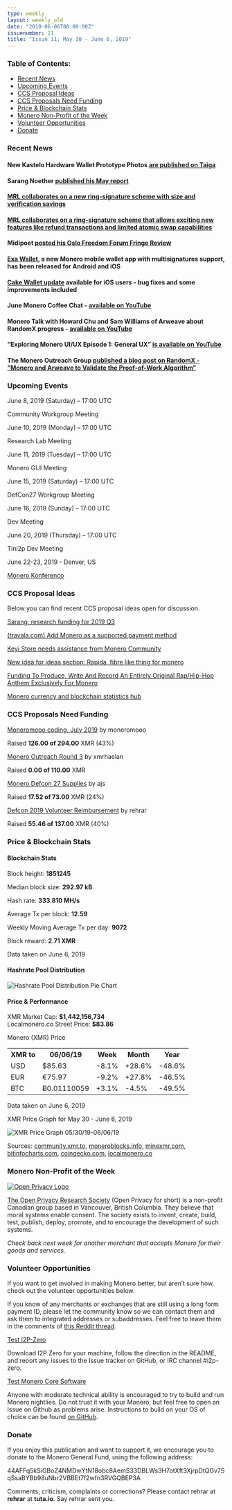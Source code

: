 ```yaml
---
type: weekly
layout: weekly_old
date: "2019-06-06T00:00:00Z"
issuenumber: 11
title: "Issue 11; May 30 - June 6, 2019"
---
```


<h3>Table of Contents:</h3>
<ul class="contents">
    <li><a href="#news">Recent News</a></li>
    <li><a href="#events">Upcoming Events</a></li>
    <li><a href="#ideas">CCS Proposal Ideas</a></li>
    <li><a href="#proposals">CCS Proposals Need Funding</a></li>
    <li><a href="#stats">Price & Blockchain Stats</a></li>
    <li><a href="#merchant">Monero Non-Profit of the Week</a></li>
    <li><a href="#volunteer">Volunteer Opportunities</a></li>
    <li><a href="#donate">Donate</a></li>
</ul>

<h3 id="news">Recent News</h3>

<div class="newsbyte">
    <h4>New Kastelo Hardware Wallet Prototype Photos <a href="https://taiga.getmonero.org/project/michael-rfc-hwallet-1-implementation/" target="_blank">are published on Taiga</a>
    </h4>
</div>

<div class="newsbyte">
    <h4>Sarang Noether <a href="https://repo.getmonero.org/monero-project/ccs-proposals/merge_requests/34#note_6373" target="_blank">published his May report</a>
    </h4>
</div>

<div class="newsbyte">
    <h4><a href="https://www.reddit.com/r/Monero/comments/bwo7ak/compact_linkable_ring_signatures_and_applications/" target="_blank">MRL collaborates on a new ring-signature scheme with size and verification savings</a>
    </h4>
</div>

<div class="newsbyte">
    <h4>
    <a href="https://www.reddit.com/r/Monero/comments/bvz97k/dlsag_noninteractive_refund_transactions_for/" target="_blank">MRL collaborates on a ring-signature scheme that allows exciting new features like refund transactions and limited atomic swap capabilities</a>
    </h4>
</div>

<div class="newsbyte">
    <h4>Midipoet <a href="https://www.reddit.com/r/Monero/comments/bvoarg/oslo_freedom_forum_fringe_review_midipoet/" target="_blank">posted his Oslo Freedom Forum Fringe Review</a></h4>
</div>

<div class="newsbyte">
    <h4><a href="https://www.reddit.com/r/Monero/comments/bwase5/release_of_exa_wallet_mobile_wallet_with/" target="_blank">Exa Wallet</a>, a new Monero mobile wallet app with multisignatures support, has been released for Android and iOS</h4>
</div>

<div class="newsbyte">
    <h4><a href="https://www.reddit.com/r/Monero/comments/bwwkqf/update_cake_wallet_3115_fix_bugs_and_made_some/" target="_blank">Cake Wallet update</a> available for iOS users - bug fixes and some improvements included</h4>
</div>

<div class="newsbyte">
    <h4>June Monero Coffee Chat - <a href="https://youtu.be/TEWloLhVHWQ" target="_blank">available on YouTube</a></h4>
</div>

<div class="newsbyte">
    <h4>Monero Talk with Howard Chu and Sam Williams of Arweave about RandomX progress - <a href="https://youtu.be/ICPqlu5WQyk" target="_blank">available on YouTube</a></h4>
</div>

<div class="newsbyte">
    <h4>“Exploring Monero UI/UX Episode 1: General UX” <a href="https://youtu.be/ODNu0QA8bTM" target="_blank">is available on YouTube</a></h4>
</div>

<div class="newsbyte">
    <h4>The Monero Outreach Group <a href="https://www.monerooutreach.org/stories/RandomX.php" target="_blank">published a blog post on RandomX - “Monero and Arweave to Validate the Proof-of-Work Algorithm”</a></h4>
</div>

<h3 id="events">Upcoming Events</h3>

<div class="event">
    <p class="date" markdown="1">June 8, 2019 (Saturday) – 17:00 UTC</p>
    <p markdown="1">Community Workgroup Meeting</p>
</div>

<div class="event">
    <p class="date" markdown="1">June 10, 2019 (Monday) – 17:00 UTC</p>
    <p markdown="1">Research Lab Meeting</p>
</div>

<div class="event">
    <p class="date" markdown="1">June 11, 2019 (Tuesday) – 17:00 UTC</p>
    <p markdown="1">Monero GUI Meeting</p>
</div>

<div class="event">
    <p class="date">June 15, 2019 (Saturday) – 17:00 UTC</p>
    <p>DefCon27 Workgroup Meeting</p>
</div>

<div class="event">
    <p class="date" markdown="1">June 16, 2019 (Sunday) – 17:00 UTC</p>
    <p markdown="1">Dev Meeting</p>
</div>

<div class="event">
    <p class="date" markdown="1">June 20, 2019 (Thursday) – 17:00 UTC</p>
    <p markdown="1">Tini2p Dev Meeting</p>
</div>

<div class="event">
    <p class="date" markdown="1">June 22-23, 2019 - Denver, US</p>
    <p markdown="1"><a href="http://monerokon.com/" target="_blank">Monero Konferenco</a></p>
</div>

<h3 id="ideas">CCS Proposal Ideas</h3>

<p>Below you can find recent CCS proposal ideas open for discussion.</p>

<div class="proposal">
<p><a href="https://repo.getmonero.org/monero-project/ccs-proposals/merge_requests/77" target="_blank">Sarang: research funding for 2019 Q3</a></p>
</div>

<div class="proposal">
<p><a href="https://repo.getmonero.org/monero-project/ccs-proposals/merge_requests/76" target="_blank">(travala.com) Add Monero as a supported payment method</a></p>
</div>

<div class="proposal">
<p><a href="https://repo.getmonero.org/monero-project/ccs-proposals/merge_requests/72" target="_blank">Keyi Store needs assistance from Monero Community</a></p>
</div>

<div class="proposal">
<p><a href="https://repo.getmonero.org/monero-project/ccs-proposals/merge_requests/62" target="_blank">New idea for ideas section: Rapida, fibre like thing for monero</a></p>
</div>

<div class="proposal">
<p><a href="https://repo.getmonero.org/monero-project/ccs-proposals/merge_requests/65" target="_blank">Funding To Produce, Write And Record An Entirely Original Rap/Hip-Hop Anthem Exclusively For Monero</a></p>
</div>

<div class="proposal">
<p><a href="https://repo.getmonero.org/monero-project/ccs-proposals/merge_requests/58" target="_blank">Monero currency and blockchain statistics hub</a></p>
</div>

<h3 id="proposals">CCS Proposals Need Funding</h3>

<div class="proposal">
    <p><a href="https://ccs.getmonero.org/proposals/mooo-2019-07.html" target="_blank">Moneromooo coding, July 2019</a> by moneromooo</p>
    <p>Raised <b>126.00 of 294.00</b> XMR (43%)</p>
</div>

<div class="proposal">
    <p><a href="https://ccs.getmonero.org/proposals/xmrhaelan-monero-outreach-round-3.html" target="_blank">Monero Outreach Round 3</a> by xmrhaelan</p>
    <p>Raised <b>0.00 of 110.00</b> XMR</p>
</div>

<div class="proposal">
    <p><a href="https://ccs.getmonero.org/proposals/monero-defcon-27-supplies.html" target="_blank">Monero Defcon 27 Supplies</a> by ajs</p>
    <p>Raised <b>17.52 of 73.00</b> XMR (24%)</p>
</div>

<div class="proposal">
    <p><a href="https://ccs.getmonero.org/proposals/rehrar-defcon-reimburse-2019.html" target="_blank">Defcon 2019 Volunteer Reimbursement</a> by rehrar</p>
    <p>Raised <b>55.46 of 137.00</b> XMR (40%)</p>
</div>

<h3 id="stats">Price & Blockchain Stats</h3>

<h4 class="stat">Blockchain Stats</h4>

<div class="bcstats">
    <p>Block height: <b>1851245</b></p>
    <p>Median block size: <b>292.97 kB</b></p>
    <p>Hash rate: <b>333.810 MH/s</b></p>
    <p>Average Tx per block: <b>12.59</b></p>
    <p>Weekly Moving Average Tx per day: <b>9072</b></p>
    <p>Block reward: <b>2.71 XMR</b></p>
</div>
<p class="note">Data taken on June 6, 2019</p>

<h4 class="stat">Hashrate Pool Distribution</h4>
<p><img src="/img/hashrate-pool-distribution-0606.png" alt="Hashrate Pool Distribution Pie Chart"/></p>

<h4 class="stat">Price & Performance</h4>

<div class="price-intro">XMR Market Cap:  <b>$1,442,156,734</b><br>Localmonero.co Street Price: <b>$83.86</b></div>

<p class="table-title">Monero (XMR) Price</p>
<table class="price-table">
  <tr class="row1">
    <th>XMR to</th>
    <th>06/06/19</th>
    <th>Week</th>
    <th>Month</th>
    <th>Year</th>
  </tr>
  <tr>
    <td data-th="XMR to">USD</td>
    <td data-th="06/06/19">$85.63</td>
    <td data-th="Week" class="red">-8.1%</td>
    <td data-th="Month" class="green">+28.6%</td>
    <td data-th="Year" class="red">-48.6%</td>
  </tr>
  <tr class="row3">
    <td data-th="XMR to">EUR</td>
    <td data-th="06/06/19">€75.97</td>
    <td data-th="Week" class="red">-9.2%</td>
    <td data-th="Month" class="green">+27.8%</td>
    <td data-th="Year" class="red">-46.5%</td>
  </tr>
  <tr>
    <td data-th="XMR to">BTC</td>
    <td data-th="06/06/19">Ƀ0.01110059</td>
    <td data-th="Week" class="green">+3.1%</td>
    <td data-th="Month" class="red">-4.5%</td>
    <td data-th="Year" class="red">-49.5%</td>
  </tr>
</table>
<p class="note">Data taken on June 6, 2019</p>

<p class="table-title">XMR Price Graph for May 30 - June 6, 2019</p>

![XMR Price Graph 05/30/19-06/06/19](/img/weekly-chart-0530.png "XMR Price Graph 05/30/19-06/06/19") 

Sources: <a href="https://community.xmr.to/explorer/mainnet/" target="_blank">community.xmr.to</a>, <a href="https://moneroblocks.info/stats/transaction-stats" target="_blank">moneroblocks.info</a>, <a href="https://minexmr.com/pools.html" target="_blank">minexmr.com</a>, <a href="https://bitinfocharts.com/monero/" target="_blank">bitinfocharts.com</a>, <a href="https://www.coingecko.com/" target="_blank">coingecko.com</a>, <a href="https://localmonero.co/" target="_blank">localmonero.co</a>

<h3 id="merchant">Monero Non-Profit of the Week</h3>

<a href="https://openprivacy.ca/" target="_blank"><img src="/img/open_privacy_logo.png" alt="Open Privacy Logo" class="merchant-img" id="openpriv"></a>

<a href="https://openprivacy.ca/" target="_blank">The Open Privacy Research Society</a> (Open Privacy for short) is a non-profit Canadian group based in Vancouver, British Columbia. They believe that moral systems enable consent. The society exists to invent, create, build, test, publish, deploy, promote, and to encourage the development of such systems.

<i>Check back next week for another merchant that accepts Monero for their goods and services.</i>

<h3 id="volunteer">Volunteer Opportunities</h3>

<p>If you want to get involved in making Monero better, but aren’t sure how, check out the volunteer opportunities below.</p>

<div class="newsbyte">
    <p>If you know of any merchants or exchanges that are still using a long form payment ID, please let the community know so we can contact them and ask them to integrated addresses or subaddresses. Feel free to leave them in the comments of <a href="https://reddit.com/r/Monero/comments/bib6zq/list_of_services_using_long_payment_ids_a_call/" target="_blank">this Reddit thread</a>.</p>
</div>

<div class="newsbyte">
    <p class="date"><a href="https://github.com/i2p-zero/i2p-zero/releases" target="_blank">Test I2P-Zero</a></p>
    <p>Download I2P Zero for your machine, follow the direction in the README, and report any issues to the Issue tracker on GitHub, or IRC channel #i2p-zero.</p>
</div>

<div class="newsbyte">
    <p class="date"><a href="https://github.com/monero-project/monero" target="_blank">Test Monero Core Software</a></p>
    <p>Anyone with moderate technical ability is encouraged to try to build and run Monero nightlies. Do not trust it with your Monero, but feel free to open an Issue on Github as problems arise. Instructions to build on your OS of choice can be found <a href="https://github.com/monero-project/monero#compiling-monero-from-source" target="_blank">on GitHub</a>. </p>
</div>

<h3 id="donate">Donate</h3>

<p markdown="1">If you enjoy this publication and want to support it, we encourage you to donate to the Monero General Fund, using the following address:</p>

<p class="address" markdown="1">44AFFq5kSiGBoZ4NMDwYtN18obc8AemS33DBLWs3H7otXft3XjrpDtQGv7SqSsaBYBb98uNbr2VBBEt7f2wfn3RVGQBEP3A</p>

<!--p><a href="monero:44AFFq5kSiGBoZ4NMDwYtN18obc8AemS33DBLWs3H7otXft3XjrpDtQGv7SqSsaBYBb98uNbr2VBBEt7f2wfn3RVGQBEP3A" class="qr"><img src="/img/donate-monero.png"></a></p-->

Comments, criticism, complaints or corrections? Please contact rehrar at **rehrar** at **tuta.io**. Say rehrar sent you.